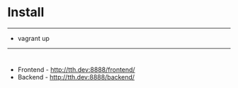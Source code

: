 # Install
----------------------------------------------------------------
* vagrant up
----------------------------------------------------------------
#
* Frontend - http://tth.dev:8888/frontend/
* Backend - http://tth.dev:8888/backend/